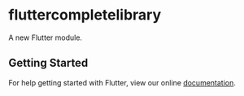 # fluttercompletelibrary

A new Flutter module.

## Getting Started

For help getting started with Flutter, view our online
[documentation](https://flutter.dev/).
